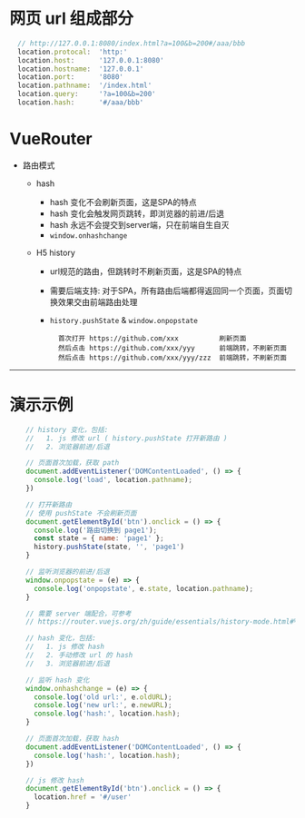 # 网页 url 组成部分

  ```js
    // http://127.0.0.1:8080/index.html?a=100&b=200#/aaa/bbb
    location.protocal:  'http:'
    location.host:      '127.0.0.1:8080'
    location.hostname:  '127.0.0.1'
    location.port:      '8080'
    location.pathname:  '/index.html'
    location.query:     '?a=100&b=200'
    location.hash:      '#/aaa/bbb'
  ```

# VueRouter

- 路由模式

  - hash

    - hash 变化不会刷新页面，这是SPA的特点
    - hash 变化会触发网页跳转，即浏览器的前进/后退
    - hash 永远不会提交到server端，只在前端自生自灭
    - ```window.onhashchange```

  - H5 history

    - url规范的路由，但跳转时不刷新页面，这是SPA的特点
    - 需要后端支持: 对于SPA，所有路由后端都得返回同一个页面，页面切换效果交由前端路由处理
    - ```history.pushState``` & ```window.onpopstate```

      ```
        首次打开 https://github.com/xxx          刷新页面
        然后点击 https://github.com/xxx/yyy      前端跳转，不刷新页面
        然后点击 https://github.com/xxx/yyy/zzz  前端跳转，不刷新页面
      ```

------------------------

# 演示示例

```js
    // history 变化，包括:
    //   1. js 修改 url ( history.pushState 打开新路由 )
    //   2. 浏览器前进/后退

    // 页面首次加载，获取 path
    document.addEventListener('DOMContentLoaded', () => {
      console.log('load', location.pathname);
    })

    // 打开新路由
    // 使用 pushState 不会刷新页面
    document.getElementById('btn').onclick = () => {
      console.log('路由切换到 page1');
      const state = { name: 'page1' };
      history.pushState(state, '', 'page1')
    }

    // 监听浏览器的前进/后退
    window.onpopstate = (e) => {
      console.log('onpopstate', e.state, location.pathname);
    }

    // 需要 server 端配合，可参考
    // https://router.vuejs.org/zh/guide/essentials/history-mode.html#%E5%90%8E%E7%AB%AF%E9%85%8D%E7%BD%AE%E4%BE%8B%E5%AD%90
```
```js
    // hash 变化，包括:
    //   1. js 修改 hash
    //   2. 手动修改 url 的 hash
    //   3. 浏览器前进/后退

    // 监听 hash 变化
    window.onhashchange = (e) => {
      console.log('old url:', e.oldURL);
      console.log('new url:', e.newURL);
      console.log('hash:', location.hash);
    }

    // 页面首次加载，获取 hash
    document.addEventListener('DOMContentLoaded', () => {
      console.log('hash:', location.hash);
    })

    // js 修改 hash
    document.getElementById('btn').onclick = () => {
      location.href = '#/user'
    }
```
